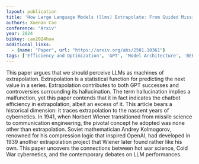 ```yaml
---
layout: publication
title: 'How Large Language Models (llms) Extrapolate: From Guided Missiles To Guided Prompts'
authors: Xuenan Cao
conference: "Arxiv"
year: 2024
bibkey: cao2024how
additional_links:
  - {name: "Paper", url: "https://arxiv.org/abs/2501.10361"}
tags: ['Efficiency and Optimization', 'GPT', 'Model Architecture', 'BERT', 'Prompting']
---
```

This paper argues that we should perceive LLMs as machines of extrapolation.
Extrapolation is a statistical function for predicting the next value in a
series. Extrapolation contributes to both GPT successes and controversies
surrounding its hallucination. The term hallucination implies a malfunction,
yet this paper contends that it in fact indicates the chatbot efficiency in
extrapolation, albeit an excess of it. This article bears a historical
dimension: it traces extrapolation to the nascent years of cybernetics. In
1941, when Norbert Wiener transitioned from missile science to communication
engineering, the pivotal concept he adopted was none other than extrapolation.
Soviet mathematician Andrey Kolmogorov, renowned for his compression logic that
inspired OpenAI, had developed in 1939 another extrapolation project that
Wiener later found rather like his own. This paper uncovers the connections
between hot war science, Cold War cybernetics, and the contemporary debates on
LLM performances.
